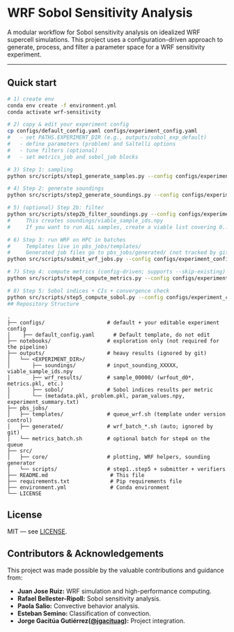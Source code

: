 # WRF Sobol Sensitivity Analysis

A modular workflow for Sobol sensitivity analysis on idealized WRF supercell simulations. This project uses a configuration-driven approach to generate, process, and filter a parameter space for a WRF sensitivity experiment.

---

## Quick start

```bash
# 1) create env
conda env create -f environment.yml
conda activate wrf-sensitivity

# 2) copy & edit your experiment config
cp configs/default_config.yaml configs/experiment_config.yaml
#   - set PATHS.EXPERIMENT_DIR (e.g., outputs/sobol_exp_default)
#   - define parameters (problem) and Saltelli options
#   - tune filters (optional)
#   - set metrics_job and sobol_job blocks

# 3) Step 1: sampling
python src/scripts/step1_generate_samples.py --config configs/experiment_config.yaml

# 4) Step 2: generate soundings
python src/scripts/step2_generate_soundings.py --config configs/experiment_config.yaml

# 5) (optional) Step 2b: filter
python src/scripts/step2b_filter_soundings.py --config configs/experiment_config.yaml
#     This creates soundings/viable_sample_ids.npy
#     If you want to run ALL samples, create a viable list covering 0..N-1.

# 6) Step 3: run WRF on HPC in batches
#     Templates live in pbs_jobs/templates/
#     Generated job files go to pbs_jobs/generated/ (not tracked by git)
python src/scripts/submit_wrf_jobs.py --config configs/experiment_config.yaml --batch-size 500 --submit

# 7) Step 4: compute metrics (config-driven; supports --skip-existing)
python src/scripts/step4_compute_metrics.py --config configs/experiment_config.yaml --skip-existing

# 8) Step 5: Sobol indices + CIs + convergence check
python src/scripts/step5_compute_sobol.py --config configs/experiment_config.yaml
## Repository Structure
```
```
.
├── configs/                    # default + your editable experiment config
│    ├── default_config.yaml      # Default template, do not edit
├── notebooks/                  # exploration only (not required for the pipeline)
├── outputs/                    # heavy results (ignored by git)
│   └── <EXPERIMENT_DIR>/
│       ├── soundings/          # input_sounding_XXXXX, viable_sample_ids.npy
│       ├── wrf_results/        # sample_00000/ (wrfout_d0*, metrics.pkl, etc.)
│       ├── sobol/              # Sobol indices results per metric
│       └── (metadata.pkl, problem.pkl, param_values.npy, experiment_summary.txt)
├── pbs_jobs/
│   ├── templates/              # queue_wrf.sh (template under version control)
│   ├── generated/              # wrf_batch_*.sh (auto; ignored by git)
│   └── metrics_batch.sh        # optional batch for step4 on the queue
├── src/
│   ├── core/                   # plotting, WRF helpers, sounding generator
│   └── scripts/                # step1..step5 + submitter + verifiers
├── README.md                    # This file
├── requirements.txt             # Pip requirements file
├── environment.yml              # Conda environment
└── LICENSE
```

## License

MIT — see [LICENSE](https://www.google.com/search?q=LICENSE).

## Contributors & Acknowledgements

This project was made possible by the valuable contributions and guidance from:


* **Juan Jose Ruiz:** WRF simulation and high-performance computing.
* **Rafael Bellester-Ripoll:** Sobol sensitivity analysis.
* **Paola Salio:** Convective behavior analysis.
* **Esteban Semino:** Classification of convection.
* **Jorge Gacitúa Gutiérrez([@jgacituag](https://github.com/jgacituag)):** Project integration.
